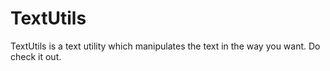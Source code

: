 # TextUtils
TextUtils is a text utility which manipulates the text in the way you want. Do check it out.
